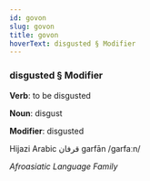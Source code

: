 ```yaml
---
id: govon
slug: govon
title: govon
hoverText: disgusted § Modifier
---
```


### disgusted § Modifier

**Verb**: to be disgusted

**Noun**: disgust

**Modifier**: disgusted

Hijazi Arabic قرفان garfān /ɡarfaːn/

*Afroasiatic Language Family*